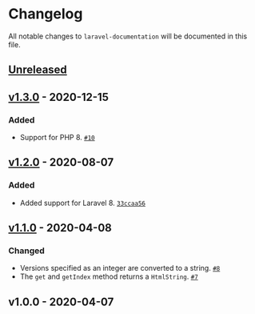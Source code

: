 # Changelog

All notable changes to `laravel-documentation` will be documented in this file.

## [Unreleased]

## [v1.3.0] - 2020-12-15

### Added
- Support for PHP 8. [`#10`](https://github.com/mvdnbrk/laravel-documentation/pull/10)

## [v1.2.0] - 2020-08-07

### Added
- Added support for Laravel 8. [`33ccaa56`](https://github.com/mvdnbrk/laravel-documentation/commit/33ccaa56ef1ff9ba7764af648ba1809fd906d698)

## [v1.1.0] - 2020-04-08

### Changed

- Versions specified as an integer are converted to a string. [`#8`](https://github.com/mvdnbrk/laravel-documentation/pull/8)
- The `get` and `getIndex` method returns  a `HtmlString`. [`#7`](https://github.com/mvdnbrk/laravel-documentation/pull/7)

## v1.0.0 - 2020-04-07

[Unreleased]: https://github.com/mvdnbrk/laravel-documentation/compare/v1.3.0...HEAD
[v1.3.0]: https://github.com/mvdnbrk/laravel-documentation/compare/v1.2.0...v1.3.0
[v1.2.0]: https://github.com/mvdnbrk/laravel-documentation/compare/v1.1.0...v1.2.0
[v1.1.0]: https://github.com/mvdnbrk/laravel-documentation/compare/v1.0.0...v1.1.0
